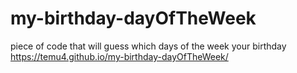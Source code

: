 # my-birthday-dayOfTheWeek
piece of code that will guess which days of the week your birthday
https://temu4.github.io/my-birthday-dayOfTheWeek/
